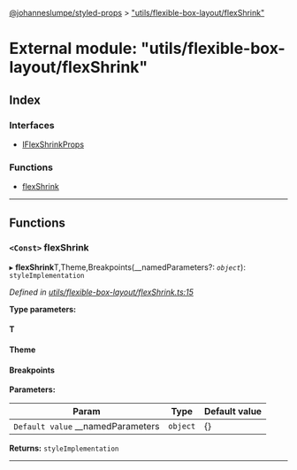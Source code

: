 [@johanneslumpe/styled-props](../README.md) > ["utils/flexible-box-layout/flexShrink"](../modules/_utils_flexible_box_layout_flexshrink_.md)

# External module: "utils/flexible-box-layout/flexShrink"

## Index

### Interfaces

* [IFlexShrinkProps](../interfaces/_utils_flexible_box_layout_flexshrink_.iflexshrinkprops.md)

### Functions

* [flexShrink](_utils_flexible_box_layout_flexshrink_.md#flexshrink)

---

## Functions

<a id="flexshrink"></a>

### `<Const>` flexShrink

▸ **flexShrink**T,Theme,Breakpoints(__namedParameters?: *`object`*): `styleImplementation`

*Defined in [utils/flexible-box-layout/flexShrink.ts:15](https://github.com/johanneslumpe/styled-props/blob/3abf398/src/utils/flexible-box-layout/flexShrink.ts#L15)*

**Type parameters:**

#### T 
#### Theme 
#### Breakpoints 
**Parameters:**

| Param | Type | Default value |
| ------ | ------ | ------ |
| `Default value` __namedParameters | `object` |  {} |

**Returns:** `styleImplementation`

___

